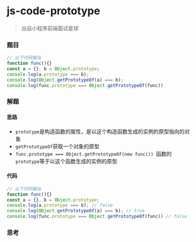 # js-code-prototype

> 出自小程序前端面试星球

### 题目

```javascript
// 以下代码输出
function func(){}
const a = {}, b = Object.prototype;
console.log(a.prototype === b);
console.log(Object.getPrototypeOf(a) === b);
console.log(func.prototype === Object.getPrototypeOf(func))
```



### 解题

#### 思路

* `prototype`是构造函数的属性，是以这个构造函数生成的实例的原型指向的对象
* `getPrototypeOf`获取一个对象的原型
* `func.prototype === Object.getPrototypeOf(new func()) `函数的`prototype`等于以这个函数生成的实例的原型

#### 代码

```javascript
// 以下代码输出
function func(){}
const a = {}, b = Object.prototype;
console.log(a.prototype === b); // false
console.log(Object.getPrototypeOf(a) === b); // true
console.log(func.prototype === Object.getPrototypeOf(func)) // false
```



### 思考

